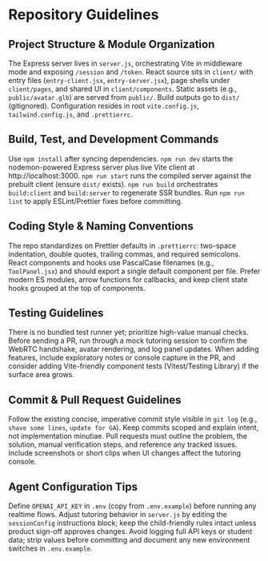﻿# Repository Guidelines

## Project Structure & Module Organization
The Express server lives in `server.js`, orchestrating Vite in middleware mode and exposing `/session` and `/token`. React source sits in `client/` with entry files (`entry-client.jsx`, `entry-server.jsx`), page shells under `client/pages`, and shared UI in `client/components`. Static assets (e.g., `public/avatar.glb`) are served from `public/`. Build outputs go to `dist/` (gitignored). Configuration resides in root `vite.config.js`, `tailwind.config.js`, and `.prettierrc`.

## Build, Test, and Development Commands
Use `npm install` after syncing dependencies. `npm run dev` starts the nodemon-powered Express server plus live Vite client at http://localhost:3000. `npm run start` runs the compiled server against the prebuilt client (ensure `dist/` exists). `npm run build` orchestrates `build:client` and `build:server` to regenerate SSR bundles. Run `npm run lint` to apply ESLint/Prettier fixes before committing.

## Coding Style & Naming Conventions
The repo standardizes on Prettier defaults in `.prettierrc`: two-space indentation, double quotes, trailing commas, and required semicolons. React components and hooks use PascalCase filenames (e.g., `ToolPanel.jsx`) and should export a single default component per file. Prefer modern ES modules, arrow functions for callbacks, and keep client state hooks grouped at the top of components.

## Testing Guidelines
There is no bundled test runner yet; prioritize high-value manual checks. Before sending a PR, run through a mock tutoring session to confirm the WebRTC handshake, avatar rendering, and log panel updates. When adding features, include exploratory notes or console capture in the PR, and consider adding Vite-friendly component tests (Vitest/Testing Library) if the surface area grows.

## Commit & Pull Request Guidelines
Follow the existing concise, imperative commit style visible in `git log` (e.g., `shave some lines`, `update for GA`). Keep commits scoped and explain intent, not implementation minutiae. Pull requests must outline the problem, the solution, manual verification steps, and reference any tracked issues. Include screenshots or short clips when UI changes affect the tutoring console.

## Agent Configuration Tips
Define `OPENAI_API_KEY` in `.env` (copy from `.env.example`) before running any realtime flows. Adjust tutoring behavior in `server.js` by editing the `sessionConfig` instructions block; keep the child-friendly rules intact unless product sign-off approves changes. Avoid logging full API keys or student data; strip values before committing and document any new environment switches in `.env.example`.
